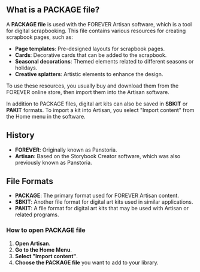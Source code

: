 ## What is a PACKAGE file?

A **PACKAGE file** is used with the FOREVER Artisan software, which is a tool for digital scrapbooking. This file contains various resources for creating scrapbook pages, such as:

-   **Page templates**: Pre-designed layouts for scrapbook pages.
-   **Cards**: Decorative cards that can be added to the scrapbook.
-   **Seasonal decorations**: Themed elements related to different seasons or holidays.
-   **Creative splatters**: Artistic elements to enhance the design.

To use these resources, you usually buy and download them from the FOREVER online store, then import them into the Artisan software.

In addition to PACKAGE files, digital art kits can also be saved in **SBKIT** or **PAKIT** formats. To import a kit into Artisan, you select "Import content" from the Home menu in the software.

## History

-   **FOREVER**: Originally known as Panstoria.
-   **Artisan**: Based on the Storybook Creator software, which was also previously known as Panstoria.


## File Formats

-   **PACKAGE**: The primary format used for FOREVER Artisan content.
-   **SBKIT**: Another file format for digital art kits used in similar applications.
-   **PAKIT**: A file format for digital art kits that may be used with Artisan or related programs.


### How to open PACKAGE file

1.  **Open Artisan**.
2.  **Go to the Home Menu**.
3.  **Select "Import content"**.
4.  **Choose the PACKAGE file** you want to add to your library.
